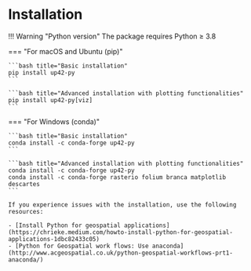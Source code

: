 # Installation

!!! Warning "Python version"
    The package requires Python ≥ 3.8

=== "For macOS and Ubuntu (pip)"

    ```bash title="Basic installation"
    pip install up42-py
    ```

    ```bash title="Advanced installation with plotting functionalities"
    pip install up42-py[viz]
    ```

=== "For Windows (conda)"

    ```bash title="Basic installation"
    conda install -c conda-forge up42-py
    ```

    ```bash title="Advanced installation with plotting functionalities"
    conda install -c conda-forge up42-py
    conda install -c conda-forge rasterio folium branca matplotlib descartes
    ```

    If you experience issues with the installation, use the following resources:

    - [Install Python for geospatial applications](https://chrieke.medium.com/howto-install-python-for-geospatial-applications-1dbc82433c05)
    - [Python for Geospatial work flows: Use anaconda](http://www.acgeospatial.co.uk/python-geospatial-workflows-prt1-anaconda/)
